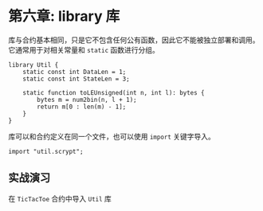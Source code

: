 # 第六章: library 库


库与合约基本相同，只是它不包含任何公有函数，因此它不能被独立部署和调用。它通常用于对相关常量和 `static` 函数进行分组。


```
library Util {
    static const int DataLen = 1;
    static const int StateLen = 3;

    static function toLEUnsigned(int n, int l): bytes {
        bytes m = num2bin(n, l + 1);
        return m[0 : len(m) - 1];
    }
}

```

库可以和合约定义在同一个文件，也可以使用 `import` 关键字导入。

```
import "util.scrypt";
```

## 实战演习

在 `TicTacToe` 合约中导入 `Util` 库


